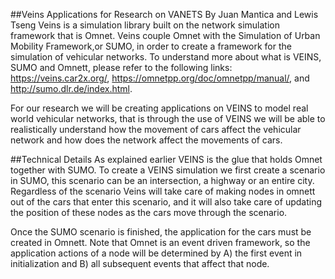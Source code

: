 ##Veins Applications for Research on VANETS By Juan Mantica and Lewis Tseng
Veins is a simulation library built on the network simulation framework that is Omnet. Veins couple Omnet with the Simulation of Urban Mobility Framework,or SUMO, in order to create a framework for the simulation of vehicular networks.
To understand more about what is VEINS, SUMO and Omnett, please refer to the following links: https://veins.car2x.org/, https://omnetpp.org/doc/omnetpp/manual/, and http://sumo.dlr.de/index.html.

For our research we will be creating applications on VEINS to model real world vehicular networks, that is through the use of VEINS we will be able to realistically understand how the movement of cars affect the vehicular network and how does the network affect the movements of cars.

##Technical Details
As explained earlier VEINS is the glue that holds Omnet together with SUMO. To create a VEINS simulation we first create a scenario in SUMO, this scenario can be an intersection, a highway or an entire city. Regardless of the scenario Veins will take care of making nodes in omnett out of the cars that enter this scenario, and it will also take care of updating the position of these nodes as the cars move through the scenario.

Once the SUMO scenario is finished, the application for the cars must be created in Omnett. Note that Omnet is an event driven framework, so the application actions of a node will be determined by A) the first event in initialization and B) all subsequent events that affect that node.


